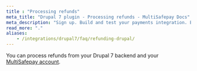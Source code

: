 ```yaml
---
title : "Processing refunds"
meta_title: "Drupal 7 plugin - Processing refunds - MultiSafepay Docs"
meta_description: "Sign up. Build and test your payments integration. Explore our products and services. Use our API Reference, SDKs, and wrappers. Get support."
read_more: "."
aliases: 
    - /integrations/drupal7/faq/refunding-drupal/
---
```

You can process refunds from your Drupal 7 backend and your [MultiSafepay account](https://merchant.multisafepay.com).
